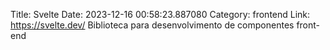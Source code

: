 Title: Svelte
Date: 2023-12-16 00:58:23.887080
Category: frontend
Link: https://svelte.dev/
Biblioteca para desenvolvimento de componentes front-end
